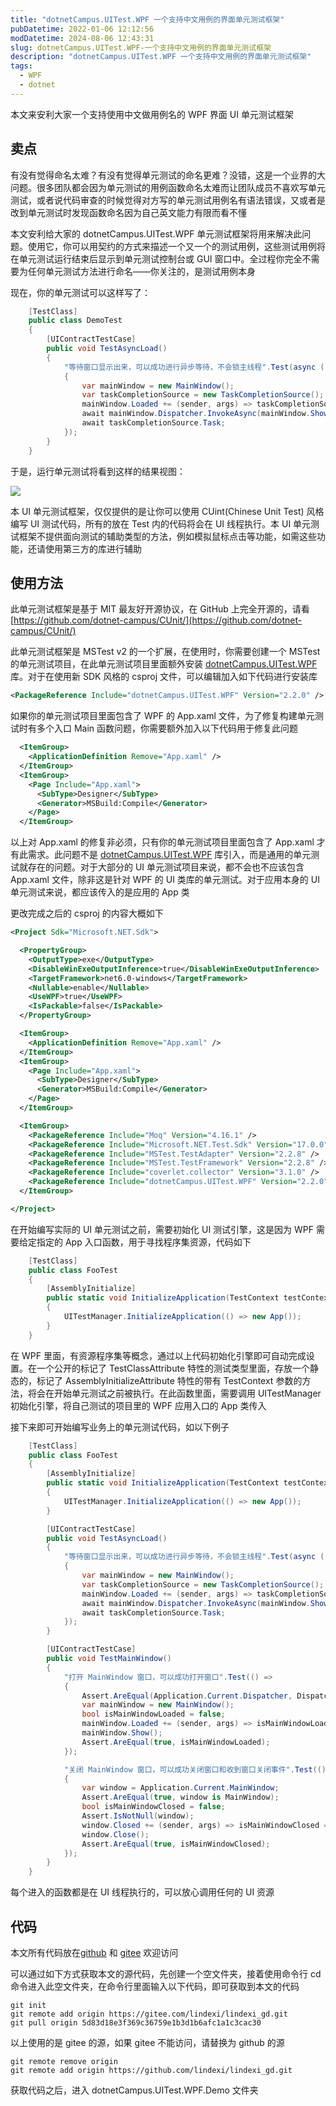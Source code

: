 ```yaml
---
title: "dotnetCampus.UITest.WPF 一个支持中文用例的界面单元测试框架"
pubDatetime: 2022-01-06 12:12:56
modDatetime: 2024-08-06 12:43:31
slug: dotnetCampus.UITest.WPF-一个支持中文用例的界面单元测试框架
description: "dotnetCampus.UITest.WPF 一个支持中文用例的界面单元测试框架"
tags:
  - WPF
  - dotnet
---
```





本文来安利大家一个支持使用中文做用例名的 WPF 界面 UI 单元测试框架

<!--more-->


<!-- CreateTime:2022/1/6 20:12:56 -->

<!-- 发布 -->

## 卖点

有没有觉得命名太难？有没有觉得单元测试的命名更难？没错，这是一个业界的大问题。很多团队都会因为单元测试的用例函数命名太难而让团队成员不喜欢写单元测试，或者说代码审查的时候觉得对方写的单元测试用例名有语法错误，又或者是改到单元测试时发现函数命名因为自己英文能力有限而看不懂

本文安利给大家的 dotnetCampus.UITest.WPF 单元测试框架将用来解决此问题。使用它，你可以用契约的方式来描述一个又一个的测试用例，这些测试用例将在单元测试运行结束后显示到单元测试控制台或 GUI 窗口中。全过程你完全不需要为任何单元测试方法进行命名——你关注的，是测试用例本身

现在，你的单元测试可以这样写了：

```csharp
    [TestClass]
    public class DemoTest
    {
        [UIContractTestCase]
        public void TestAsyncLoad()
        {
            "等待窗口显示出来，可以成功进行异步等待，不会锁主线程".Test(async () =>
            {
                var mainWindow = new MainWindow();
                var taskCompletionSource = new TaskCompletionSource();
                mainWindow.Loaded += (sender, args) => taskCompletionSource.SetResult();
                await mainWindow.Dispatcher.InvokeAsync(mainWindow.Show);
                await taskCompletionSource.Task;
            });
        }
    }
```

于是，运行单元测试将看到这样的结果视图：

<!-- ![](images/img-dotnetCampus.UITest.WPF 一个支持中文用例的界面单元测试框架0.png) -->

![](images/img-lindexi%2F202216201807031.jpg)

本 UI 单元测试框架，仅仅提供的是让你可以使用 CUint(Chinese Unit Test) 风格编写 UI 测试代码，所有的放在 Test 内的代码将会在 UI 线程执行。本 UI 单元测试框架不提供面向测试的辅助类型的方法，例如模拟鼠标点击等功能，如需这些功能，还请使用第三方的库进行辅助

## 使用方法

此单元测试框架是基于 MIT 最友好开源协议，在 GitHub 上完全开源的，请看 [https://github.com/dotnet-campus/CUnit/](https://github.com/dotnet-campus/CUnit/)

此单元测试框架是 MSTest v2 的一个扩展，在使用时，你需要创建一个 MSTest 的单元测试项目，在此单元测试项目里面额外安装 [dotnetCampus.UITest.WPF](https://www.nuget.org/packages/dotnetCampus.UITest.WPF) 库。对于在使用新 SDK 风格的 csproj 文件，可以编辑加入如下代码进行安装库

```xml
<PackageReference Include="dotnetCampus.UITest.WPF" Version="2.2.0" />
```

如果你的单元测试项目里面包含了 WPF 的 App.xaml 文件，为了修复构建单元测试时有多个入口 Main 函数问题，你需要额外加入以下代码用于修复此问题

```xml
  <ItemGroup>
    <ApplicationDefinition Remove="App.xaml" />
  </ItemGroup>
  <ItemGroup>
    <Page Include="App.xaml">
      <SubType>Designer</SubType>
      <Generator>MSBuild:Compile</Generator>
    </Page>
  </ItemGroup>
```

以上对 App.xaml 的修复非必须，只有你的单元测试项目里面包含了 App.xaml 才有此需求。此问题不是 [dotnetCampus.UITest.WPF](https://www.nuget.org/packages/dotnetCampus.UITest.WPF) 库引入，而是通用的单元测试就存在的问题。对于大部分的 UI 单元测试项目来说，都不会也不应该包含 App.xaml 文件，除非这是针对 WPF 的 UI 类库的单元测试。对于应用本身的 UI 单元测试来说，都应该传入的是应用的 App 类

更改完成之后的 csproj 的内容大概如下

```xml
<Project Sdk="Microsoft.NET.Sdk">

  <PropertyGroup>
    <OutputType>exe</OutputType>
    <DisableWinExeOutputInference>true</DisableWinExeOutputInference>
    <TargetFramework>net6.0-windows</TargetFramework>
    <Nullable>enable</Nullable>
    <UseWPF>true</UseWPF>
    <IsPackable>false</IsPackable>
  </PropertyGroup>

  <ItemGroup>
    <ApplicationDefinition Remove="App.xaml" />
  </ItemGroup>
  <ItemGroup>
    <Page Include="App.xaml">
      <SubType>Designer</SubType>
      <Generator>MSBuild:Compile</Generator>
    </Page>
  </ItemGroup>

  <ItemGroup>
    <PackageReference Include="Moq" Version="4.16.1" />
    <PackageReference Include="Microsoft.NET.Test.Sdk" Version="17.0.0" />
    <PackageReference Include="MSTest.TestAdapter" Version="2.2.8" />
    <PackageReference Include="MSTest.TestFramework" Version="2.2.8" />
    <PackageReference Include="coverlet.collector" Version="3.1.0" />
    <PackageReference Include="dotnetCampus.UITest.WPF" Version="2.2.0" />
  </ItemGroup>

</Project>
```

在开始编写实际的 UI 单元测试之前，需要初始化 UI 测试引擎，这是因为 WPF 需要给定指定的 App 入口函数，用于寻找程序集资源，代码如下

```csharp
    [TestClass]
    public class FooTest
    {
        [AssemblyInitialize]
        public static void InitializeApplication(TestContext testContext)
        {
            UITestManager.InitializeApplication(() => new App());
        }
    }
```

在 WPF 里面，有资源程序集等概念，通过以上代码初始化引擎即可自动完成设置。在一个公开的标记了 TestClassAttribute 特性的测试类型里面，存放一个静态的，标记了 AssemblyInitializeAttribute 特性的带有 TestContext 参数的方法，将会在开始单元测试之前被执行。在此函数里面，需要调用 UITestManager 初始化引擎，将自己测试的项目里的 WPF 应用入口的 App 类传入

接下来即可开始编写业务上的单元测试代码，如以下例子

```csharp
    [TestClass]
    public class FooTest
    {
        [AssemblyInitialize]
        public static void InitializeApplication(TestContext testContext)
        {
            UITestManager.InitializeApplication(() => new App());
        }

        [UIContractTestCase]
        public void TestAsyncLoad()
        {
            "等待窗口显示出来，可以成功进行异步等待，不会锁主线程".Test(async () =>
            {
                var mainWindow = new MainWindow();
                var taskCompletionSource = new TaskCompletionSource();
                mainWindow.Loaded += (sender, args) => taskCompletionSource.SetResult();
                await mainWindow.Dispatcher.InvokeAsync(mainWindow.Show);
                await taskCompletionSource.Task;
            });
        }

        [UIContractTestCase]
        public void TestMainWindow()
        {
            "打开 MainWindow 窗口，可以成功打开窗口".Test(() =>
            {
                Assert.AreEqual(Application.Current.Dispatcher, Dispatcher.CurrentDispatcher);
                var mainWindow = new MainWindow();
                bool isMainWindowLoaded = false;
                mainWindow.Loaded += (sender, args) => isMainWindowLoaded = true;
                mainWindow.Show();
                Assert.AreEqual(true, isMainWindowLoaded);
            });

            "关闭 MainWindow 窗口，可以成功关闭窗口和收到窗口关闭事件".Test(() =>
            {
                var window = Application.Current.MainWindow;
                Assert.AreEqual(true, window is MainWindow);
                bool isMainWindowClosed = false;
                Assert.IsNotNull(window);
                window.Closed += (sender, args) => isMainWindowClosed = true;
                window.Close();
                Assert.AreEqual(true, isMainWindowClosed);
            });
        }
    }
```

每个进入的函数都是在 UI 线程执行的，可以放心调用任何的 UI 资源

## 代码

本文所有代码放在[github](https://github.com/lindexi/lindexi_gd/tree/5d83d18e3f369c36759e1b3d1b6afc1a1c3cac30/dotnetCampus.UITest.WPF.Demo) 和 [gitee](https://gitee.com/lindexi/lindexi_gd/tree/5d83d18e3f369c36759e1b3d1b6afc1a1c3cac30/dotnetCampus.UITest.WPF.Demo) 欢迎访问

可以通过如下方式获取本文的源代码，先创建一个空文件夹，接着使用命令行 cd 命令进入此空文件夹，在命令行里面输入以下代码，即可获取到本文的代码

```
git init
git remote add origin https://gitee.com/lindexi/lindexi_gd.git
git pull origin 5d83d18e3f369c36759e1b3d1b6afc1a1c3cac30
```

以上使用的是 gitee 的源，如果 gitee 不能访问，请替换为 github 的源

```
git remote remove origin
git remote add origin https://github.com/lindexi/lindexi_gd.git
```

获取代码之后，进入 dotnetCampus.UITest.WPF.Demo 文件夹

